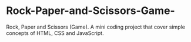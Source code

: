 # Rock-Paper-and-Scissors-Game-
Rock, Paper and Scissors (Game). A mini coding project that cover simple concepts of HTML, CSS and JavaScript. 
